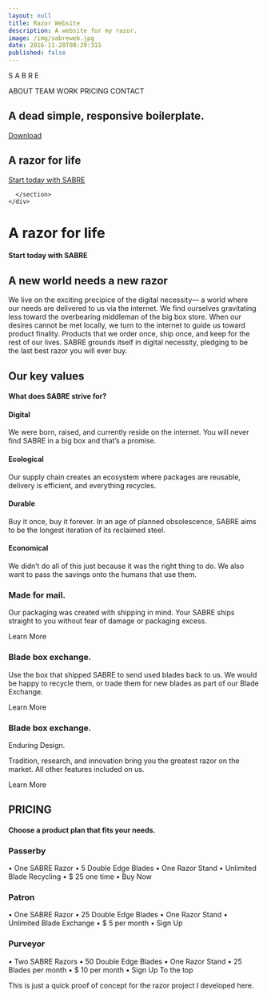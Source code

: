 ```yaml
---
layout: null
title: Razor Website
description: A website for my razor.
image: /img/sabreweb.jpg
date: 2016-11-28T08:29:31S 
published: false
---
```

<html lang="en">
<head>

  <!-- Basic Page Needs
  –––––––––––––––––––––––––––––––––––––––––––––––––– -->
  <meta charset="utf-8">
  <title>Your page title here :)</title>
  <meta name="description" content="">
  <meta name="author" content="">

  <!-- Mobile Specific Metas
  –––––––––––––––––––––––––––––––––––––––––––––––––– -->
  <meta name="viewport" content="width=device-width, initial-scale=1">

  <!-- FONT
  –––––––––––––––––––––––––––––––––––––––––––––––––– -->
  <link href="//fonts.googleapis.com/css?family=Eczar:400,300,600" rel="stylesheet" type="text/css">

  <!-- CSS
  –––––––––––––––––––––––––––––––––––––––––––––––––– -->
  <link rel="stylesheet" href="https://cdnjs.cloudflare.com/ajax/libs/normalize/6.0.0/normalize.min.css">
  <link rel="stylesheet" href="/css/razor.css">

</head>

S A B R E

ABOUT TEAM WORK PRICING CONTACT 

 <div class="container">
    <section class="header">
      <h2 class="title">A dead simple, responsive boilerplate.</h2>
      <a class="button button-primary" href="https://github.com/dhg/Skeleton/releases/download/2.0.4/Skeleton-2.0.4.zip" onClick="_gaq.push(['_trackEvent', 'skeleton', 'download'])">Download</a>
      </section>
      </div>
	
  <div class="section hero">
    <div class="container">
      <section class="header">
        <div class="one-half column">
          <h1 class="hero-heading">A razor for life</h1>
          <a class="button button-primary" href="http://getskeleton.com">Start today with SABRE</a>
        </div>
        
      </section>
    </div>
  </div>

<h1>A razor for life</h1>
<h4>Start today with SABRE</h4>

<h2>A new world needs a new razor</h2>

<p>We live on the exciting precipice of the digital necessity— a world where our needs are delivered to us via the internet. We find ourselves gravitating less toward the overbearing middleman of the big box store. When our desires cannot be met locally, we turn to the internet to guide us toward product finality. Products that we order once, ship once, and keep for the rest of our lives. SABRE grounds itself in digital necessity, pledging to be the last best razor you will ever buy.</p>

<h2>Our key values</h2>

<h4>What does SABRE strive for?</h4>

<h4>Digital</h4>
<p>We were born, raised, and currently reside on the internet. You will never find SABRE in a big box and that’s a promise.</p>
<h4>Ecological</h4>
<p>Our supply chain creates an ecosystem where packages are reusable, delivery is efficient, and everything recycles.</p>
<h4>Durable</h4>
<p>Buy it once, buy it forever. In an age of planned obsolescence, SABRE aims to be the longest iteration of its reclaimed steel.</p>
<h4>Economical</h4>
<p>We didn’t do all of this just because it was the right thing to do. We also want to pass the savings onto the humans that use them.</p>


<h3>Made for mail.</h3>
<p>Our packaging was created with shipping in mind. Your SABRE ships straight to you without fear of damage or packaging excess.</p>
Learn More


<h3>Blade box exchange.</h3>
<p>Use the box that shipped SABRE to send used blades back to us. We would be happy to recycle them, or trade them for new blades as part of our Blade Exchange.</p>
Learn More

<h3>Blade box exchange.</h3>
<p>Enduring Design.
<p>Tradition, research, and innovation bring you the greatest razor on the market. All other features included on us.</p>
Learn More
 

<h2>PRICING</h2>
<h4>Choose a product plan that fits your needs.</h4>
<h3>Passerby</h3>
•	One SABRE Razor
•	5 Double Edge Blades
•	One Razor Stand
•	Unlimited Blade Recycling
•	$ 25
one time 
•	Buy Now 

<h3>Patron</h3>
•	One SABRE Razor
•	25 Double Edge Blades
•	One Razor Stand
•	Unlimited Blade Exchange
•	$ 5
per month 
•	Sign Up 

<h3>Purveyor</h3>
•	Two SABRE Razors
•	50 Double Edge Blades
•	One Razor Stand
•	25 Blades per month
•	$ 10
per month 
•	Sign Up 
To the top

This is just a quick proof of concept for the razor project I developed here.

</html>
